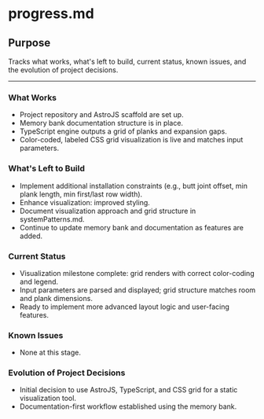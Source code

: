 # progress.md

## Purpose
Tracks what works, what's left to build, current status, known issues, and the evolution of project decisions.

---

### What Works
- Project repository and AstroJS scaffold are set up.
- Memory bank documentation structure is in place.
- TypeScript engine outputs a grid of planks and expansion gaps.
- Color-coded, labeled CSS grid visualization is live and matches input parameters.

### What's Left to Build
- Implement additional installation constraints (e.g., butt joint offset, min plank length, min first/last row width).
- Enhance visualization: improved styling.
- Document visualization approach and grid structure in systemPatterns.md.
- Continue to update memory bank and documentation as features are added.

### Current Status
- Visualization milestone complete: grid renders with correct color-coding and legend.
- Input parameters are parsed and displayed; grid structure matches room and plank dimensions.
- Ready to implement more advanced layout logic and user-facing features.

### Known Issues
- None at this stage.

### Evolution of Project Decisions
- Initial decision to use AstroJS, TypeScript, and CSS grid for a static visualization tool.
- Documentation-first workflow established using the memory bank.
